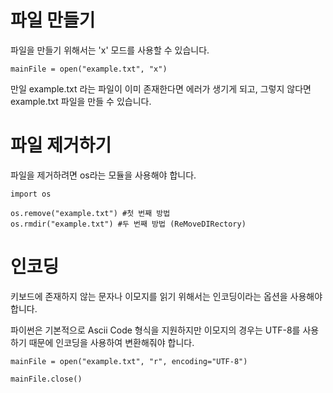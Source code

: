 # 파일 만들기
파일을 만들기 위해서는 'x' 모드를 사용할 수 있습니다.

```
mainFile = open("example.txt", "x")
```

만일 example.txt 라는 파일이 이미 존재한다면 에러가 생기게 되고, 그렇지 않다면 example.txt 파일을 만들 수 있습니다.

# 파일 제거하기
파일을 제거하려면 os라는 모듈을 사용해야 합니다.

```
import os

os.remove("example.txt") #첫 번째 방법
os.rmdir("example.txt") #두 번째 방법 (ReMoveDIRectory)
```

# 인코딩
키보드에 존재하지 않는 문자나 이모지를 읽기 위해서는 인코딩이라는 옵션을 사용해야 합니다.

파이썬은 기본적으로 Ascii Code 형식을 지원하지만 이모지의 경우는 UTF-8를 사용하기 때문에 인코딩을 사용하여 변환해줘야 합니다.

```
mainFile = open("example.txt", "r", encoding="UTF-8")

mainFile.close()
```
